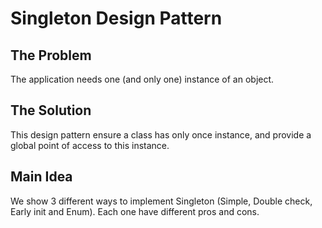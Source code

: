 # Singleton Design Pattern

## The Problem
The application needs one (and only one) instance of an object.

## The Solution
This design pattern ensure a class has only once instance, and provide a global point of access to this instance.

## Main Idea
We show 3 different ways to implement Singleton (Simple, Double check, Early init and Enum). Each one have different
pros and cons.
